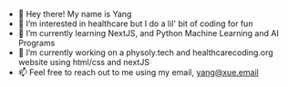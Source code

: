 - 🧸 Hey there! My name is Yang
- 👀 I’m interested in healthcare but I do a lil' bit of coding for fun
- 🌱 I’m currently learning NextJS, and Python Machine Learning and AI Programs
- 💞️ I’m currently working on a physoly.tech and healthcarecoding.org website using html/css and nextJS
- 📫 Feel free to reach out to me using my email, yang@xue.email

<!---
YxngXi1/YxngXi1 is a ✨ special ✨ repository because its `README.md` (this file) appears on your GitHub profile.
You can click the Preview link to take a look at your changes.
--->
